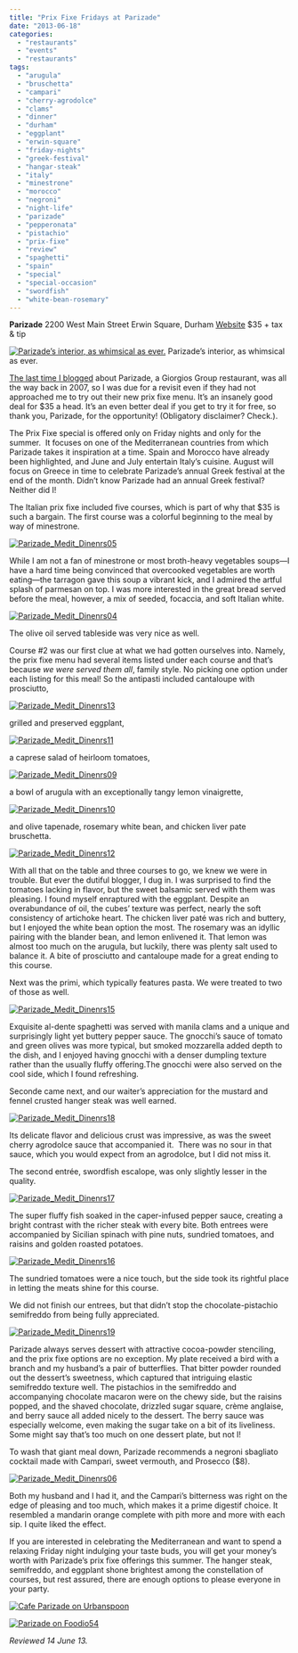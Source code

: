 ```yaml
---
title: "Prix Fixe Fridays at Parizade"
date: "2013-06-18"
categories:
  - "restaurants"
  - "events"
  - "restaurants"
tags:
  - "arugula"
  - "bruschetta"
  - "campari"
  - "cherry-agrodolce"
  - "clams"
  - "dinner"
  - "durham"
  - "eggplant"
  - "erwin-square"
  - "friday-nights"
  - "greek-festival"
  - "hangar-steak"
  - "italy"
  - "minestrone"
  - "morocco"
  - "negroni"
  - "night-life"
  - "parizade"
  - "pepperonata"
  - "pistachio"
  - "prix-fixe"
  - "review"
  - "spaghetti"
  - "spain"
  - "special"
  - "special-occasion"
  - "swordfish"
  - "white-bean-rosemary"
---
```


**Parizade** 2200 West Main Street Erwin Square, Durham [Website](http://parizadedurham.com/) $35 + tax & tip




<div class="caption">

[![Parizade’s interior, as whimsical as ever.](http://s3.amazonaws.com/thegourmez-wpmedia/2013/06/Parizade_Medit_Dinenrs14.jpg)](http://www.thegourmez.com/2013/06/prix-fixe-fridays-at-parizade/parizade_medit_dinenrs14/) Parizade’s interior, as whimsical as ever.</div>


[The last time I blogged](http://www.thegourmez.com/2007/04/parizade-erwin-square-durham/) about Parizade, a Giorgios Group restaurant, was all the way back in 2007, so I was due for a revisit even if they had not approached me to try out their new prix fixe menu. It’s an insanely good deal for $35 a head. It’s an even better deal if you get to try it for free, so thank you, Parizade, for the opportunity! (Obligatory disclaimer? Check.).

The Prix Fixe special is offered only on Friday nights and only for the summer.  It focuses on one of the Mediterranean countries from which Parizade takes it inspiration at a time. Spain and Morocco have already been highlighted, and June and July entertain Italy’s cuisine. August will focus on Greece in time to celebrate Parizade’s annual Greek festival at the end of the month. Didn’t know Parizade had an annual Greek festival? Neither did I!

The Italian prix fixe included five courses, which is part of why that $35 is such a bargain. The first course was a colorful beginning to the meal by way of minestrone.

[![Parizade_Medit_Dinenrs05](http://s3.amazonaws.com/thegourmez-wpmedia/2013/06/Parizade_Medit_Dinenrs05.jpg)](http://www.thegourmez.com/2013/06/prix-fixe-fridays-at-parizade/parizade_medit_dinenrs05/)

While I am not a fan of minestrone or most broth-heavy vegetables soups—I have a hard time being convinced that overcooked vegetables are worth eating—the tarragon gave this soup a vibrant kick, and I admired the artful splash of parmesan on top. I was more interested in the great bread served before the meal, however, a mix of seeded, focaccia, and soft Italian white.

[![Parizade_Medit_Dinenrs04](http://s3.amazonaws.com/thegourmez-wpmedia/2013/06/Parizade_Medit_Dinenrs04.jpg)](http://www.thegourmez.com/2013/06/prix-fixe-fridays-at-parizade/parizade_medit_dinenrs04/)

The olive oil served tableside was very nice as well.

Course #2 was our first clue at what we had gotten ourselves into. Namely, the prix fixe menu had several items listed under each course and that’s because _we were served them all_, family style. No picking one option under each listing for this meal! So the antipasti included cantaloupe with prosciutto,

[![Parizade_Medit_Dinenrs13](http://s3.amazonaws.com/thegourmez-wpmedia/2013/06/Parizade_Medit_Dinenrs13.jpg)](http://www.thegourmez.com/2013/06/prix-fixe-fridays-at-parizade/parizade_medit_dinenrs13/)

grilled and preserved eggplant,

[![Parizade_Medit_Dinenrs11](http://s3.amazonaws.com/thegourmez-wpmedia/2013/06/Parizade_Medit_Dinenrs11.jpg)](http://www.thegourmez.com/2013/06/prix-fixe-fridays-at-parizade/parizade_medit_dinenrs11/)

a caprese salad of heirloom tomatoes,

[![Parizade_Medit_Dinenrs09](http://s3.amazonaws.com/thegourmez-wpmedia/2013/06/Parizade_Medit_Dinenrs09.jpg)](http://www.thegourmez.com/2013/06/prix-fixe-fridays-at-parizade/parizade_medit_dinenrs09/)

a bowl of arugula with an exceptionally tangy lemon vinaigrette,

[![Parizade_Medit_Dinenrs10](http://s3.amazonaws.com/thegourmez-wpmedia/2013/06/Parizade_Medit_Dinenrs10.jpg)](http://www.thegourmez.com/2013/06/prix-fixe-fridays-at-parizade/parizade_medit_dinenrs10/)

and olive tapenade, rosemary white bean, and chicken liver pate bruschetta.

[![Parizade_Medit_Dinenrs12](http://s3.amazonaws.com/thegourmez-wpmedia/2013/06/Parizade_Medit_Dinenrs12.jpg)](http://www.thegourmez.com/2013/06/prix-fixe-fridays-at-parizade/parizade_medit_dinenrs12/)

With all that on the table and three courses to go, we knew we were in trouble. But ever the dutiful blogger, I dug in. I was surprised to find the tomatoes lacking in flavor, but the sweet balsamic served with them was pleasing. I found myself enraptured with the eggplant. Despite an overabundance of oil, the cubes’ texture was perfect, nearly the soft consistency of artichoke heart. The chicken liver paté was rich and buttery, but I enjoyed the white bean option the most. The rosemary was an idyllic pairing with the blander bean, and lemon enlivened it. That lemon was almost too much on the arugula, but luckily, there was plenty salt used to balance it. A bite of prosciutto and cantaloupe made for a great ending to this course.

Next was the primi, which typically features pasta. We were treated to two of those as well.

[![Parizade_Medit_Dinenrs15](http://s3.amazonaws.com/thegourmez-wpmedia/2013/06/Parizade_Medit_Dinenrs15.jpg)](http://www.thegourmez.com/2013/06/prix-fixe-fridays-at-parizade/parizade_medit_dinenrs15/)

Exquisite al-dente spaghetti was served with manila clams and a unique and surprisingly light yet buttery pepper sauce. The gnocchi’s sauce of tomato and green olives was more typical, but smoked mozzarella added depth to the dish, and I enjoyed having gnocchi with a denser dumpling texture rather than the usually fluffy offering.The gnocchi were also served on the cool side, which I found refreshing.

Seconde came next, and our waiter’s appreciation for the mustard and fennel crusted hanger steak was well earned.

[![Parizade_Medit_Dinenrs18](http://s3.amazonaws.com/thegourmez-wpmedia/2013/06/Parizade_Medit_Dinenrs18.jpg)](http://www.thegourmez.com/2013/06/prix-fixe-fridays-at-parizade/parizade_medit_dinenrs18/)

Its delicate flavor and delicious crust was impressive, as was the sweet cherry agrodolce sauce that accompanied it.  There was no sour in that sauce, which you would expect from an agrodolce, but I did not miss it.

The second entrée, swordfish escalope, was only slightly lesser in the quality.

[![Parizade_Medit_Dinenrs17](http://s3.amazonaws.com/thegourmez-wpmedia/2013/06/Parizade_Medit_Dinenrs17.jpg)](http://www.thegourmez.com/2013/06/prix-fixe-fridays-at-parizade/parizade_medit_dinenrs17/)

The super fluffy fish soaked in the caper-infused pepper sauce, creating a bright contrast with the richer steak with every bite. Both entrees were accompanied by Sicilian spinach with pine nuts, sundried tomatoes, and raisins and golden roasted potatoes.

[![Parizade_Medit_Dinenrs16](http://s3.amazonaws.com/thegourmez-wpmedia/2013/06/Parizade_Medit_Dinenrs16.jpg)](http://www.thegourmez.com/2013/06/prix-fixe-fridays-at-parizade/parizade_medit_dinenrs16/)

The sundried tomatoes were a nice touch, but the side took its rightful place in letting the meats shine for this course.

We did not finish our entrees, but that didn’t stop the chocolate-pistachio semifreddo from being fully appreciated.

[![Parizade_Medit_Dinenrs19](http://s3.amazonaws.com/thegourmez-wpmedia/2013/06/Parizade_Medit_Dinenrs191.jpg)](http://www.thegourmez.com/2013/06/prix-fixe-fridays-at-parizade/parizade_medit_dinenrs19-2/)

Parizade always serves dessert with attractive cocoa-powder stenciling, and the prix fixe options are no exception. My plate received a bird with a branch and my husband’s a pair of butterflies. That bitter powder rounded out the dessert’s sweetness, which captured that intriguing elastic semifreddo texture well. The pistachios in the semifreddo and accompanying chocolate macaron were on the chewy side, but the raisins popped, and the shaved chocolate, drizzled sugar square, crème anglaise, and berry sauce all added nicely to the dessert. The berry sauce was especially welcome, even making the sugar take on a bit of its liveliness. Some might say that’s too much on one dessert plate, but not I!

To wash that giant meal down, Parizade recommends a negroni sbagliato cocktail made with Campari, sweet vermouth, and Prosecco ($8).

[![Parizade_Medit_Dinenrs06](http://s3.amazonaws.com/thegourmez-wpmedia/2013/06/Parizade_Medit_Dinenrs06.jpg)](http://www.thegourmez.com/2013/06/prix-fixe-fridays-at-parizade/parizade_medit_dinenrs06/)

Both my husband and I had it, and the Campari’s bitterness was right on the edge of pleasing and too much, which makes it a prime digestif choice. It resembled a mandarin orange complete with pith more and more with each sip. I quite liked the effect.

If you are interested in celebrating the Mediterranean and want to spend a relaxing Friday night indulging your taste buds, you will get your money’s worth with Parizade’s prix fixe offerings this summer. The hanger steak, semifreddo, and eggplant shone brightest among the constellation of courses, but rest assured, there are enough options to please everyone in your party.

[![Cafe Parizade on Urbanspoon](http://www.urbanspoon.com/b/link/290354/minilink.gif)](http://www.urbanspoon.com/r/25/290354/restaurant/Old-West-Durham-9th-St/Cafe-Parizade-Durham)

[![Parizade on Foodio54](http://foodio54.com/images/badge-1-cfde2.jpg)](http://foodio54.com/restaurant/Durham-NC/cfde2/Parizade)

_Reviewed 14 June 13._
